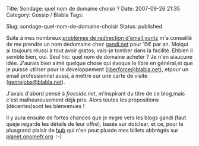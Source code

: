 Title: Sondage: quel nom de domaine choisir ?
Date: 2007-09-26 21:35
Category: Gossip / Blabla
Tags:

Slug: sondage-quel-nom-de-domaine-choisir
Status: published

Suite à mes nombreux [problèmes de redirection d'email](\%22/post/2007/01/11/Fed-up-with-ulimitcom\%22),[vuntz](\%22http://www.vuntz.net/\%22) m'a conseillé de me prendre un nom dedomaine chez [gandi.net](\%22http://www.gandi.net/\%22) pour 15€ par an. Moiqui ai toujours réussi à tout avoir gratos, vais-je tomber dans la facilité. Ehbien il semble bien, oui. Seul hic: quel nom de domaine acheter ? Je n'en aiaucune idée. J'aurais bien aimé quelque chose qui évoque le libre en général,et que je puisse utiliser pour le développement (liberforce@blabla.net), etpour un email professionnel aussi, à mettre sur une carte de visite (genrejobs@blabla.net).  
  
J'avais d'abord pensé à *freeside.net*, m'inspirant du titre de ce blog,mais c'est malheureusement déjà pris. Alors toutes les propositions (décentes)sont les bienvenues !  
  
Il y aura ensuite de fortes chances que je migre vers les blogs gandi (faut queje regarde les détails de leur offre), basés sur dotclear, et ce, pour le plusgrand plaisir de [hub](\%22http://www.figuiere.net/\%22) qui n'en peut plusde mes billets abbrégés sur [planet.gnomefr.org](\%22http://planet.gnomefr.org/\%22)  :-)
